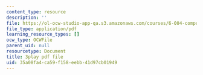 ```yaml
---
content_type: resource
description: ''
file: https://ol-ocw-studio-app-qa.s3.amazonaws.com/courses/6-004-computation-structures-spring-2017/35a08fa4ca59f158eebb41d97cb01949_RiD2xxcrsxg.pdf
file_type: application/pdf
learning_resource_types: []
ocw_type: OCWFile
parent_uid: null
resourcetype: Document
title: 3play pdf file
uid: 35a08fa4-ca59-f158-eebb-41d97cb01949
---
```

